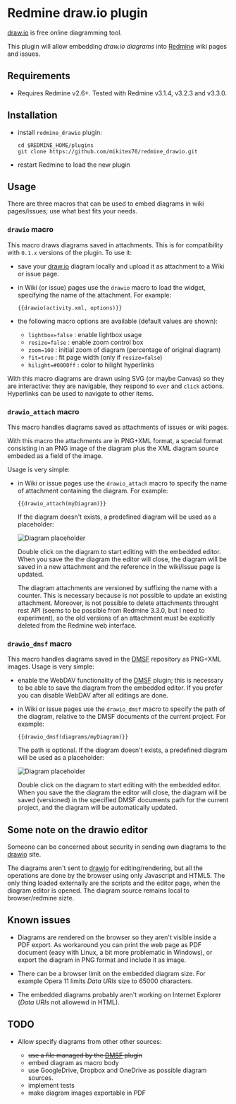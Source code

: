 # Redmine draw.io plugin

[draw.io](https://www.draw.io) is free online diagramming tool.

This plugin will allow embedding *draw.io diagrams* into [Redmine](http://www.redmine.org/) wiki pages and issues.

## Requirements

- Requires Redmine v2.6+. Tested with Redmine v3.1.4, v3.2.3 and v3.3.0.

## Installation

- install `redmine_drawio` plugin:

  ```
  cd $REDMINE_HOME/plugins
  git clone https://github.com/mikitex70/redmine_drawio.git
  ```

- restart Redmine to load the new plugin

## Usage

There are three macros that can be used to embed diagrams in wiki pages/issues; use what best fits your needs.

### `drawio` macro
This macro draws diagrams saved in attachments. This is for compatibility with `0.1.x` versions of the plugin. To use it:

- save your [draw.io](https://www.draw.io) diagram locally and upload it as attachment to a Wiki or issue page.

- in Wiki (or issue) pages use the `drawio` macro to load the widget, specifying the name of the attachment. For example:

  ```
  {{drawio(activity.xml, options)}}
  ```

- the following macro options are available (default values are shown):

  - ``lightbox=false`` : enable lightbox usage
  - ``resize=false`` : enable zoom control box
  - ``zoom=100`` : initial zoom of diagram (percentage of original diagram)
  - ``fit=true`` : fit page width (only if ``resize=false``)
  - ``hilight=#0000ff`` : color to hilight hyperlinks
  
With this macro diagrams are drawn using SVG (or maybe Canvas) so they are interactive: they are navigable,
they respond to ``over`` and ``click`` actions. Hyperlinks can be used to navigate to other items.

### `drawio_attach` macro
This macro handles diagrams saved as attachments of issues or wiki pages. 

With this macro the attachments are in PNG+XML format, a special format consisting in an PNG image of the diagram plus the XML diagram source embeded as a field of the image.

Usage is very simple:

- in Wiki or issue pages use the `drawio_attach` macro to specify the name of attachment containing the diagram. For example:

  ``{{drawio_attach(myDiagram)}}``

  If the diagram doesn't exists, a predefined diagram will be used as a placeholder:

  ![Diagram placeholder][diagramPlaceholder]

  Double click on the diagram to start editing with the embedded editor. When you save the the diagram the editor will close, the diagram will be saved in a new attachment and the reference in the wiki/issue page is updated.

  The diagram attachments are versioned by suffixing the name with a counter. This is necessary because is not possible to update an existing attachment. Moreover, is not possible to delete attachments throught rest API (seems to be possible from Redmine 3.3.0, but I need to experiment), so the old versions of an attachment must be explicitly deleted from the Redmine web interface.

### `drawio_dmsf` macro
This macro handles diagrams saved in the [DMSF](https://github.com/danmunn/redmine_dmsf) repository as PNG+XML images. Usage is very simple:

- enable the WebDAV functionality of the [DMSF](https://github.com/danmunn/redmine_dmsf) plugin; this is necessary to be able to save the diagram from the embedded editor. If you prefer you can disable WebDAV after all editings are done.
- in Wiki or issue pages use the `drawio_dmsf` macro to specify the path of the diagram, relative to the DMSF documents of the current project. For example:

  ``{{drawio_dmsf(diagrams/myDiagram)}}``

  The path is optional. If the diagram doesn't exists, a predefined diagram will be used as a placeholder:

  ![Diagram placeholder][diagramPlaceholder]

  Double click on the diagram to start editing with the embedded editor. When you save the the diagram the editor will close, the diagram will be saved (versioned) in the specified DMSF documents path for the current project, and the diagram will be automatically updated.

## Some note on the drawio editor
Someone can be concerned about security in sending own diagrams to the [drawio](https://www.draw.io) site.

The diagrams aren't sent to [drawio](https://www.draw.io) for editing/rendering, but all the operations are done by the browser using only Javascript and HTML5. The only thing loaded externally are the scripts and the editor page, when the diagram editor is opened. The diagram source remains local to browser/redmine sizte.

## Known issues

- Diagrams are rendered on the browser so they aren't visible inside a PDF export. As workaround you can print the web page as PDF document (easy with Linux, a bit more problematic in Windows), or export the diagram in PNG format and include it as image.

- There can be a browser limit on the embedded diagram size. For example Opera 11 limits _Data URIs_ size to 65000 characters.

- The embedded diagrams probably aren't working on Internet Explorer (_Data URIs_ not allowewd in HTML).

## TODO

- Allow specify diagrams from other other sources:

  - ~~use a file managed by the [DMSF](https://github.com/danmunn/redmine_dmsf) plugin~~
  - embed diagram as macro body
  - use GoogleDrive, Dropbox and OneDrive as possible diagram sources.
  - implement tests
  - make diagram images exportable in PDF

[diagramPlaceholder]: spec/defaultImage.png "Placeholder for missing diagrams"